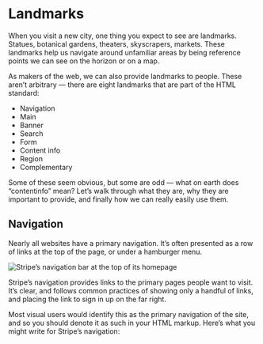 # Landmarks

When you visit a new city, one thing you expect to see are landmarks. Statues, botanical gardens, theaters, skyscrapers, markets. These landmarks help us navigate around unfamiliar areas by being reference points we can see on the horizon or on a map.

As makers of the web, we can also provide landmarks to people. These aren’t arbitrary — there are eight landmarks that are part of the HTML standard:

- Navigation
- Main
- Banner
- Search
- Form
- Content info
- Region
- Complementary

Some of these seem obvious, but some are odd — what on earth does “contentinfo” mean? Let’s walk through what they are, why they are important to provide, and finally how we can really easily use them.

## Navigation

Nearly all websites have a primary navigation. It’s often presented as a row of links at the top of the page, or under a hamburger menu.

![Stripe’s navigation bar at the top of its homepage][stripe-nav]

Stripe’s navigation provides links to the primary pages people want to visit. It’s clear, and follows common practices of showing only a handful of links, and placing the link to sign in up on the far right.

Most visual users would identify this as the primary navigation of the site, and so you should denote it as such in your HTML markup. Here’s what you might write for Stripe’s navigation:

[stripe-nav]: https://icing.space/wp-content/uploads/2020/03/DraggedImage.77e7cbde60df4e08a4eac02d9ce73454-2048x134.png
